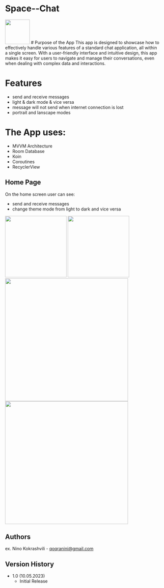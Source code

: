 # Space--Chat
<img src="https://user-images.githubusercontent.com/95241918/237201364-2590252f-d752-4961-8ab2-d320f349eb2e.png" width="80" height="80">
# Purpose of the App
This app is designed to showcase how to effectively handle various features of a standard chat application, all within a single screen. With a user-friendly interface and intuitive design, this app makes it easy for users to navigate and manage their conversations, even when dealing with complex data and interactions.

# Features
- send and receive messages
- light & dark mode & vice versa
- message will not send when internet connection is lost
- portrait and lanscape modes

# The App uses:
- MVVM Architecture
- Room Database
- Koin
- Coroutines
- RecyclerView

## Home Page
On the home screen user can see:
- send and receive messages
- change theme mode from light to dark and vice versa


<img src="https://github.com/ninikokra/SPACE--Chat/assets/65869500/c9777fed-e364-449c-9c3f-fe3bfc95ad88" width="200">
<img src="https://github.com/ninikokra/SPACE--Chat/assets/65869500/65c0bfdd-e0bb-470d-b2ce-7971dac8e92d" width=200">
                                                                                                                   
<img src="https://github.com/ninikokra/SPACE--Chat/assets/65869500/7c281253-f4cd-4bdb-8322-8655d440e3c4" width="400">
<img src="https://github.com/ninikokra/SPACE--Chat/assets/65869500/d0a72b2f-d459-4bee-8ce1-73711f359859" width="400">

## Authors

ex. Nino Kokrashvili - qoqranini@gmail.com


## Version History

* 1.0 (10.05.2023)
    * Initial Release

